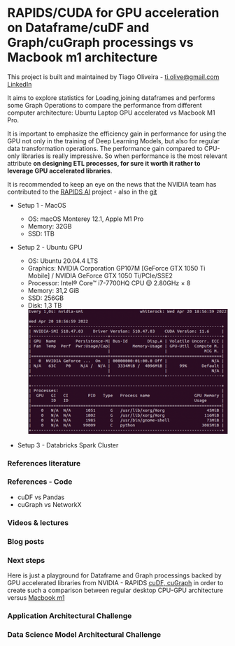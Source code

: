 # RAPIDS/CUDA for GPU acceleration on Dataframe/cuDF and Graph/cuGraph processings vs Macbook m1 architecture

This project is built and maintained by Tiago Oliveira - [ti.olive@gmail.com LinkedIn](https://www.linkedin.com/in/tiagoliveira/)


It aims to explore statistics for Loading,joining dataframes and performs some Graph Operations to compare the performance from different computer architecture: Ubuntu Laptop GPU accelerated vs Macbook M1 Pro. 


It is important to emphasize the efficiency gain in performance for using the GPU not only in the training of Deep Learning Models, but also for regular data transformation operations. The performance gain compared to CPU-only libraries is really impressive. So when performance is the most relevant attribute **on designing ETL processes, for sure it worth it rather to leverage GPU accelerated libraries**.


It is recommended to keep an eye on the news that the NVIDIA team has contributed to the [RAPIDS AI](https://rapids.ai/) project - also in the [git](https://github.com/rapidsai/)


* Setup 1 - MacOS
  * OS: macOS Monterey 12.1, Apple M1 Pro
  * Memory: 32GB
  * SSD: 1TB


* Setup 2 - Ubuntu GPU
  * OS: Ubuntu 20.04.4 LTS
  * Graphics: NVIDIA Corporation GP107M [GeForce GTX 1050 Ti Mobile] / NVIDIA GeForce GTX 1050 Ti/PCIe/SSE2
  * Processor: Intel® Core™ i7-7700HQ CPU @ 2.80GHz × 8
  * Memory: 31,2 GiB
  * SSD: 256GB
  * Disk: 1,3 TB
![Ubuntu NVIDIA GPU card statistics](NVIDIA-Corporation-GP107M-GeForceGTX1050TiMobile.png)

* Setup 3 - Databricks Spark Cluster


### References literature


### References - Code

* cuDF vs Pandas
* cuGraph vs NetworkX

### Videos & lectures

### Blog posts

### Next steps
Here is just a playground for Dataframe and Graph processings backed by GPU accelerated libraries from NVIDIA - RAPIDS [cuDF, cuGraph](https://github.com/rapidsai/) in order to create such a comparison between regular desktop CPU-GPU architecture versus [Macbook m1](https://www.theverge.com/2021/10/26/22746371/macbook-pro-m1-max-apple-gpu-performance-nvidia-amd) 

### Application Architectural Challenge

### Data Science Model Architectural Challenge
